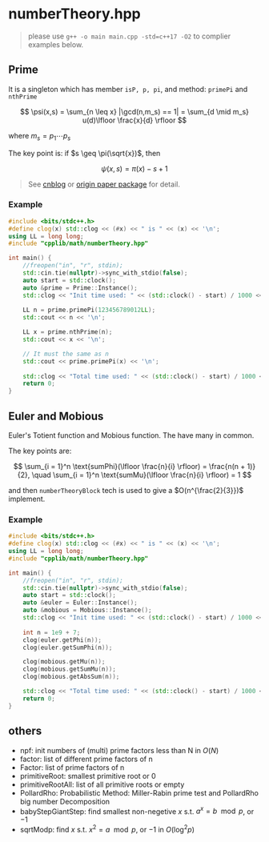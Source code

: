 # numberTheory.hpp

> please use `g++ -o main main.cpp -std=c++17 -O2` to complier examples below.

## Prime

It is a singleton which has member `isP, p, pi`, and method: `primePi` and `nthPrime`

$$
\psi(x,s) = \sum_{n \leq x} |\gcd(n,m_s) == 1| = \sum_{d \mid m_s} u(d)\lfloor \frac{x}{d} \rfloor
$$

where $m_s = p_1 \cdots p_s$

The key point is: if $s \geq \pi(\sqrt{x})$, then 

$$
\psi(x,s) = \pi(x) - s + 1
$$

> See [cnblog](https://www.cnblogs.com/izlyforever/p/computationOfPiX.html) or [origin paper package](https://chachabai.github.io/computationOfPiX/countPrime.zip) for detail.


### Example

``` C++
#include <bits/stdc++.h>
#define clog(x) std::clog << (#x) << " is " << (x) << '\n';
using LL = long long;
#include "cpplib/math/numberTheory.hpp"

int main() {
	//freopen("in", "r", stdin);
	std::cin.tie(nullptr)->sync_with_stdio(false);
	auto start = std::clock();
	auto &prime = Prime::Instance();
	std::clog << "Init time used: " << (std::clock() - start) / 1000 << "ms" << std::endl;	
	
	LL n = prime.primePi(123456789012LL);
	std::cout << n << '\n';

	LL x = prime.nthPrime(n);
	std::cout << x << '\n';

	// It must the same as n
	std::cout << prime.primePi(x) << '\n';
	
	std::clog << "Total time used: " << (std::clock() - start) / 1000 << "ms" << std::endl;
	return 0;
}
```

## Euler and Mobious

Euler's Totient function and Mobious function. The have many in common.

The key points are: 

$$
\sum_{i = 1}^n \text{sumPhi}(\lfloor \frac{n}{i} \rfloor) = \frac{n(n + 1)}{2}, \quad \sum_{i = 1}^n \text{sumMu}(\lfloor \frac{n}{i} \rfloor) = 1
$$

and then `numberTheoryBlock` tech is used to give a $O(n^{\frac{2}{3}})$ implement.

### Example

``` C++
#include <bits/stdc++.h>
#define clog(x) std::clog << (#x) << " is " << (x) << '\n';
using LL = long long;
#include "cpplib/math/numberTheory.hpp"

int main() {
	//freopen("in", "r", stdin);
	std::cin.tie(nullptr)->sync_with_stdio(false);
	auto start = std::clock();
	auto &euler = Euler::Instance();
	auto &mobious = Mobious::Instance();
	std::clog << "Init time used: " << (std::clock() - start) / 1000 << "ms" << std::endl;	
	
	int n = 1e9 + 7;
	clog(euler.getPhi(n));
	clog(euler.getSumPhi(n));

	clog(mobious.getMu(n));
	clog(mobious.getSumMu(n));
	clog(mobious.getAbsSum(n));

	std::clog << "Total time used: " << (std::clock() - start) / 1000 << "ms" << std::endl;
	return 0;
}
```

## others

- npf: init numbers of (multi) prime factors less than N in $O(N)$
- factor: list of different prime factors of n
- Factor: list of prime factors of n
- primitiveRoot: smallest primitive root or 0
- primitiveRootAll: list of all primitive roots or empty
- PollardRho: Probabilistic Method: Miller-Rabin prime test and PollardRho big number Decomposition
- babyStepGiantStep: find smallest non-negetive $x$ s.t. $a^x = b \mod p$, or $-1$
- sqrtModp: find $x$ s.t. $x^2 = a \mod p$, or $-1$ in $O(\log^2 p)$